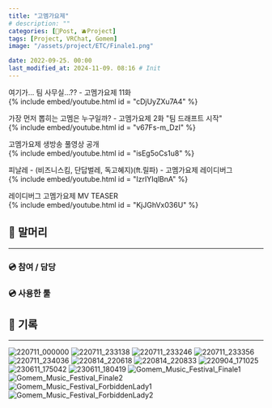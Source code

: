 ```yaml
---
title: "고멤가요제"
# description: ""
categories: [📀Post, 🫐Project]
tags: [Project, VRChat, Gomem]
image: "/assets/project/ETC/Finale1.png"

date: 2022-09-25. 00:00
last_modified_at: 2024-11-09. 08:16 # Init
---
```


여기가... 팀 사무실...?? - 고멤가요제 11화  
{% include embed/youtube.html id = "cDjUyZXu7A4" %}

가장 먼저 뽑히는 고멤은 누구일까? - 고멤가요제 2화 "팀 드래프트 시작"  
{% include embed/youtube.html id = "v67Fs-m_DzI" %}

고멤가요제 생방송 풀영상 공개  
{% include embed/youtube.html id = "isEg5oCs1u8" %}

피날레 - (비즈니스킴, 단답벌레, 독고혜지)(ft.릴파) - 고멤가요제 레이디버그  
{% include embed/youtube.html id = "IzrIYIqlBnA" %}

레이디버그 고멤가요제 MV TEASER  
{% include embed/youtube.html id = "KjJGhVx036U" %}

## 📀 말머리

---

### 💿 참여 / 담당

### 💿 사용한 툴

## 📀 기록

---

![220711_000000](/assets/project/Gomem_Music_Festival/220711_000000.png)
![220711_233138](/assets/project/Gomem_Music_Festival/220711_233138.png)
![220711_233246](/assets/project/Gomem_Music_Festival/220711_233246.png)
![220711_233356](/assets/project/Gomem_Music_Festival/220711_233356.png)
![220711_234036](/assets/project/Gomem_Music_Festival/220711_234036.png)
![220814_220618](/assets/project/Gomem_Music_Festival/220814_220618.png)
![220814_220833](/assets/project/Gomem_Music_Festival/220814_220833.png)
![220904_171025](/assets/project/Gomem_Music_Festival/220904_171025.png)
![230611_175042](/assets/project/Gomem_Music_Festival/230611_175042.png)
![230611_180419](/assets/project/Gomem_Music_Festival/230611_180419.png)
![Gomem_Music_Festival_Finale1](/assets/project/Gomem_Music_Festival/Gomem_Music_Festival_Finale1.png)
![Gomem_Music_Festival_Finale2](/assets/project/Gomem_Music_Festival/Gomem_Music_Festival_Finale2.png)
![Gomem_Music_Festival_ForbiddenLady1](/assets/project/Gomem_Music_Festival/Gomem_Music_Festival_ForbiddenLady1.png)
![Gomem_Music_Festival_ForbiddenLady2](/assets/project/Gomem_Music_Festival/Gomem_Music_Festival_ForbiddenLady2.png)
